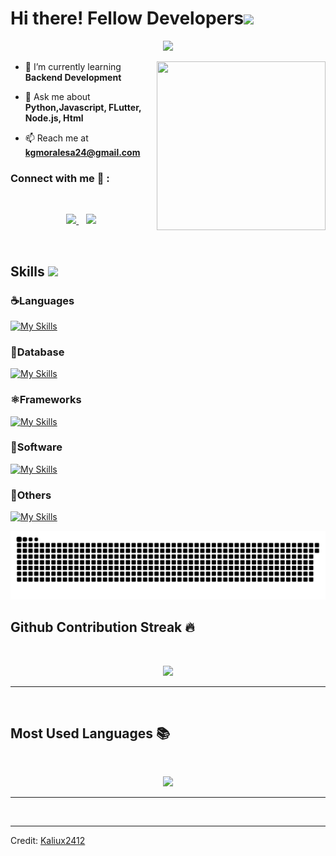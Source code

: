 <h1> Hi there! Fellow Developers<img src = "https://raw.githubusercontent.com/MartinHeinz/MartinHeinz/master/wave.gif" width = 40px> </h1>
<p align='center'>
<img src="https://readme-typing-svg.herokuapp.com?color=%2336BCF7&size=25&center=true&vCenter=true&width=433&height=75&lines=I'm+Karla+Morales;Software+Developer;Frontend+Developer;Backend+Developer;Mobile+Developer;%40karla_moraag">
</p>

<img align="right" src="https://media.giphy.com/media/QvpqTCiEcwtvx6wwJK/giphy.gif" width="270" height="270" frameBorder="0" class="giphy-embed" allowFullScreen></img>


- 🌱 I’m currently learning **Backend Development**

- 💬 Ask me about **Python,Javascript, FLutter, Node.js, Html**

- 📫 Reach me at **kgmoralesa24@gmail.com**


### Connect with me 🔗 :
<br>
<p align='center'>
<a href="mailto:kgmoralesa24@gmail.com" target="_blank">
<img src="https://img.shields.io/badge/Gmail-D14836?style=for-the-badge&logo=gmail&logoColor=white">
</a>&nbsp;&nbsp;
<a href="https://www.instagram.com/karla_moraag" target="_blank">
<img src="https://img.shields.io/badge/karlamoraag-%23E4405F.svg?style=for-the-badge&logo=Instagram&logoColor=white"></a>&nbsp;&nbsp;
</p>
<br>

## Skills <img src="https://media2.giphy.com/media/QssGEmpkyEOhBCb7e1/giphy.gif?cid=ecf05e47a0n3gi1bfqntqmob8g9aid1oyj2wr3ds3mg700bl&rid=giphy.gif" width=32px>

### ☕️Languages
[![My Skills](https://skillicons.dev/icons?i=js,html,css,python,dart,java)](https://skillicons.dev)


### 🐬Database
[![My Skills](https://skillicons.dev/icons?i=mysql,postgres)](https://skillicons.dev)


### ⚛️Frameworks
[![My Skills](https://skillicons.dev/icons?i=nodejs,express,django)](https://skillicons.dev)


### 📝Software
[![My Skills](https://skillicons.dev/icons?i=androidstudio,arduino,vscode,github,flutter,pycharm)](https://skillicons.dev)

### 🐙Others
[![My Skills](https://skillicons.dev/icons?i=firebase,netlify)](https://skillicons.dev)


<!-- Design Tools -->


<!-- Tools and Platforms -->

![snake gif](https://github.com/TekyaygilFethi/TekyaygilFethi/blob/output/github-contribution-grid-snake.svg)



## Github Contribution Streak 🔥 
<br>
<p align='center'><img src="https://github-readme-streak-stats.herokuapp.com?user=kaliux2412&theme=black-ice&hide_border=true&date_format=M%20j%5B%2C%20Y%5D"></p>

<hr><br>



## Most Used Languages 📚
<br>
<p align='center'>
<img src="https://github-readme-stats.anuraghazra1.vercel.app/api/top-langs/?username=kaliux2412&theme=dark&hide_border=true&no-bg=true&no-frame=true&langs_count=10">
</p>

<hr>
<br>

------
Credit: [Kaliux2412](https://github.com/Kaliux2412)
